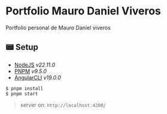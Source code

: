 # Portfolio Mauro Daniel Viveros
Portfolio personal de Mauro Daniel viveros


## 📟 Setup
- [NodeJS](https://nodejs.org) _v22.11.0_
- [PNPM](https://pnpm.io/) _v9.5.0_
- [AngularCLI](https://angular.io) _v19.0.0_

```
$ pnpm install
$ pnpm start
```

> server on: `http://localhost:4200/`
